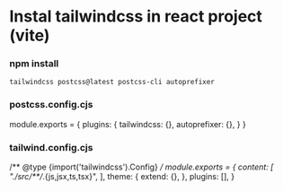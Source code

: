 # Instal tailwindcss in react project (vite)

### npm install
`tailwindcss postcss@latest postcss-cli autoprefixer`

### postcss.config.cjs
module.exports = {
    plugins: {
        tailwindcss: {},
        autoprefixer: {},
    }
}

### tailwind.config.cjs
/** @type {import('tailwindcss').Config} */
module.exports = {
  content: [
    "./src/**/*.{js,jsx,ts,tsx}",
  ],
  theme: {
    extend: {},
  },
  plugins: [],
}